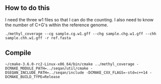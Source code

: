 ## How to do this

I need the three w1 files so that I can do the counting. I also need to know the number of C+G's within the reference genome.

```
./methyl_coverage --cg sample.cg.w1.gff --chg sample.chg.w1.gff --chh sample.chh.w1.gff -r ref.fasta
```

## Compile

```
~/cmake-3.6.0-rc2-Linux-x86_64/bin/cmake ../methyl_coverage -DCMAKE_MODULE_PATH=../seqan/util/cmake -DSEQAN_INCLUDE_PATH=../seqan/include -DCMAKE_CXX_FLAGS=-std=c++14 -DCMAKE_BUILD_TYPE=Release
```
